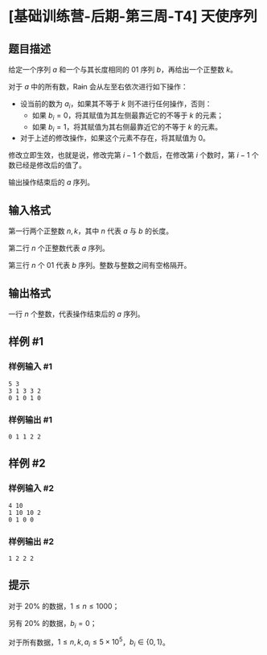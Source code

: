 # [基础训练营-后期-第三周-T4] 天使序列

## 题目描述

给定一个序列 $a$ 和一个与其长度相同的 $01$ 序列 $b$，再给出一个正整数 $k$。

对于 $a$ 中的所有数，Ra~~i~~n 会从左至右依次进行如下操作：

- 设当前的数为 $a_i$，如果其不等于 $k$ 则不进行任何操作，否则：  
  - 如果 $b_i=0$，将其赋值为其左侧最靠近它的不等于 $k$ 的元素；  
  - 如果 $b_i=1$，将其赋值为其右侧最靠近它的不等于 $k$ 的元素。
- 对于上述的修改操作，如果这个元素不存在，将其赋值为 $0$。

修改立即生效，也就是说，修改完第 $i-1$ 个数后，在修改第 $i$ 个数时，第 $i-1$ 个数已经是修改后的值了。

输出操作结束后的 $a$ 序列。

## 输入格式

第一行两个正整数 $n,k$，其中 $n$ 代表 $a$ 与 $b$ 的长度。

第二行 $n$ 个正整数代表 $a$ 序列。

第三行 $n$ 个 $01$ 代表 $b$ 序列。整数与整数之间有空格隔开。

## 输出格式

一行 $n$ 个整数，代表操作结束后的 $a$ 序列。

## 样例 #1

### 样例输入 #1

```
5 3
3 1 3 3 2
0 1 0 1 0
```

### 样例输出 #1

```
0 1 1 2 2
```

## 样例 #2

### 样例输入 #2

```
4 10
1 10 10 2 
0 1 0 0
```

### 样例输出 #2

```
1 2 2 2
```

## 提示

对于 $20\%$ 的数据，$1 \leq n \leq 1000$；

另有 $20\%$ 的数据，$b_i=0$；

对于所有数据，$1 \leq n,k,a_i \leq 5\times 10^5$，$b_i \in \{0,1\}$。